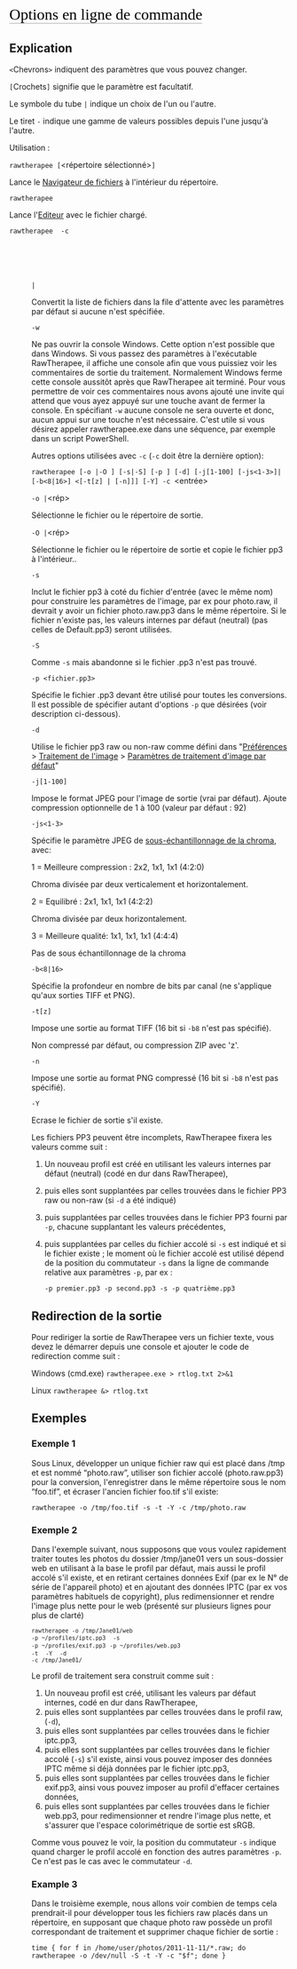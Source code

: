 <span style="color: #000000; background: none; overflow: hidden; page-break-after: avoid; font-size: 2.0em; font-family: Georgia,Times,serif; margin-top: 1em; margin-bottom: 0.25em; line-height: 1.3; padding: 0; border-bottom: 1px solid #AAAAAA;">
Options en ligne de commande </span>

## Explication


`<`Chevrons`>` indiquent des paramètres que vous pouvez changer.

`[`Crochets`]` signifie que le paramètre est facultatif.

Le symbole du tube `|` indique un choix de l'un ou l'autre.

Le tiret `-` indique une gamme de valeurs possibles depuis l'une jusqu'à
l'autre.

Utilisation :


`rawtherapee [`<répertoire sélectionné>`]`


Lance le [Navigateur de fichiers](The_File_Browser_Tab/fr "wikilink") à
l'intérieur du répertoire.

`rawtherapee `<fichier>


Lance l'[Editeur](The_Image_Editor_Tab/fr "wikilink") avec le fichier
chargé.

<code>rawtherapee <options> -c

<dir>

\|<fichiers></code>


Convertit la liste de fichiers dans la file d'attente avec les
paramètres par défaut si aucune <options> n'est spécifiée.

<!-- -->


`-w`


Ne pas ouvrir la console Windows. Cette option n'est possible que dans
Windows. Si vous passez des paramètres à l'exécutable RawTherapee, il
affiche une console afin que vous puissiez voir les commentaires de
sortie du traitement. Normalement Windows ferme cette console aussitôt
après que RawTherapee ait terminé. Pour vous permettre de voir ces
commentaires nous avons ajouté une invite qui attend que vous ayez
appuyé sur une touche avant de fermer la console. En spécifiant `-w`
aucune console ne sera ouverte et donc, aucun appui sur une touche n'est
nécessaire. C'est utile si vous désirez appeler rawtherapee.exe dans une
séquence, par exemple dans un script PowerShell.

Autres options utilisées avec `-c` (`-c` doit être la dernière option):


`rawtherapee [-o `<sortie>`|-O `<sortie>`] [-s|-S] [-p `<fichiers>`] [-d] [-j[1-100] [-js<1-3>]|[-b<8|16>] <[-t[z] | [-n]]] [-Y] -c `<entrée>

`-o `<fichier>`|`<rép>


Sélectionne le fichier ou le répertoire de sortie.

`-O `<fichier>`|`<rép>


Sélectionne le fichier ou le répertoire de sortie et copie le fichier
pp3 à l'intérieur..

`-s`


Inclut le fichier pp3 à coté du fichier d'entrée (avec le même nom) pour
construire les paramètres de l'image, par ex pour photo.raw, il devrait
y avoir un fichier photo.raw.pp3 dans le même répertoire. Si le fichier
n'existe pas, les valeurs internes par défaut (neutral) (pas celles de
Default.pp3) seront utilisées.

`-S`


Comme `-s` mais abandonne si le fichier .pp3 n'est pas trouvé.

`-p <fichier.pp3>`


Spécifie le fichier .pp3 devant être utilisé pour toutes les
conversions. Il est possible de spécifier autant d'options `-p` que
désirées (voir description ci-dessous).

`-d`


Utilise le fichier pp3 raw ou non-raw comme défini dans
"[Préférences](Main_Page/fr#Préférences "wikilink") \> [Traitement de
l'image](Preferences/fr#L'onglet_Traitement_de_l'image "wikilink") \>
[Paramètres de traitement d'image par
défaut](Preferences/fr#Paramètres_de_traitement_d'image_par_défaut "wikilink")"

`-j[1-100]`


Impose le format JPEG pour l'image de sortie (vrai par défaut). Ajoute
compression optionnelle de 1 à 100 (valeur par défaut : 92)

`-js<1-3>`


Spécifie le paramètre JPEG de [sous-échantillonnage de la
chroma](http://fr.wikipedia.org/wiki/Sous-%C3%A9chantillonnage_de_la_chrominance),
avec:


1 = Meilleure compression : 2x2, 1x1, 1x1 (4:2:0)


Chroma divisée par deux verticalement et horizontalement.

2 = Equilibré : 2x1, 1x1, 1x1 (4:2:2)


Chroma divisée par deux horizontalement.

3 = Meilleure qualité: 1x1, 1x1, 1x1 (4:4:4)


Pas de sous échantillonnage de la chroma

`-b<8|16>`


Spécifie la profondeur en nombre de bits par canal (ne s'applique qu'aux
sorties TIFF et PNG).

`-t[z]`


Impose une sortie au format TIFF (16 bit si `-b8` n'est pas spécifié).

Non compressé par défaut, ou compression ZIP avec 'z'.

`-n`


Impose une sortie au format PNG compressé (16 bit si `-b8` n'est pas
spécifié).

`-Y`


Ecrase le fichier de sortie s'il existe.

Les fichiers PP3 peuvent être incomplets, RawTherapee fixera les valeurs
comme suit :

1.  Un nouveau profil est créé en utilisant les valeurs internes par
    défaut (neutral) (codé en dur dans RawTherapee),
2.  puis elles sont supplantées par celles trouvées dans le fichier PP3
    raw ou non-raw (si `-d` a été indiqué)
3.  puis supplantées par celles trouvées dans le fichier PP3 fourni par
    `-p`, chacune supplantant les valeurs précédentes,
4.  puis supplantées par celles du fichier accolé si `-s` est indiqué et
    si le fichier existe ; le moment où le fichier accolé est utilisé
    dépend de la position du commutateur `-s` dans la ligne de commande
    relative aux paramètres `-p`, par ex :

    `-p premier.pp3 -p second.pp3 -s -p quatrième.pp3`

## Redirection de la sortie

Pour rediriger la sortie de RawTherapee vers un fichier texte, vous
devez le démarrer depuis une console et ajouter le code de redirection
comme suit :

Windows (cmd.exe)
`rawtherapee.exe > rtlog.txt 2>&1`

Linux
`rawtherapee &> rtlog.txt`

## Exemples

### Exemple 1

Sous Linux, développer un unique fichier raw qui est placé dans /tmp et
est nommé “photo.raw”, utiliser son fichier accolé (photo.raw.pp3) pour
la conversion, l'enregistrer dans le même répertoire sous le nom
“foo.tif”, et écraser l'ancien fichier foo.tif s'il existe:

`rawtherapee -o /tmp/foo.tif -s -t -Y -c /tmp/photo.raw`

### Exemple 2

Dans l'exemple suivant, nous supposons que vous voulez rapidement
traiter toutes les photos du dossier /tmp/jane01 vers un sous-dossier
web en utilisant à la base le profil par défaut, mais aussi le profil
accolé s'il existe, et en retirant certaines données Exif (par ex le N°
de série de l'appareil photo) et en ajoutant des données IPTC (par ex
vos paramètres habituels de copyright), plus redimensionner et rendre
l'image plus nette pour le web (présenté sur plusieurs lignes pour plus
de clarté)

<code>`rawtherapee -o /tmp/Jane01/web `
`-p ~/profiles/iptc.pp3 `
`-s `
`-p ~/profiles/exif.pp3`
`-p ~/profiles/web.pp3 `
`-t `
`-Y `
`-d `
`-c /tmp/Jane01/`</code>

Le profil de traitement sera construit comme suit :

1.  Un nouveau profil est créé, utilisant les valeurs par défaut
    internes, codé en dur dans RawTherapee,
2.  puis elles sont supplantées par celles trouvées dans le profil raw,
    (`-d`),
3.  puis elles sont supplantées par celles trouvées dans le fichier
    iptc.pp3,
4.  puis elles sont supplantées par celles trouvées dans le fichier
    accolé (`-s`) s'il existe, ainsi vous pouvez imposer des données
    IPTC même si déjà données par le fichier iptc.pp3,
5.  puis elles sont supplantées par celles trouvées dans le fichier
    exif.pp3, ainsi vous pouvez imposer au profil d'effacer certaines
    données,
6.  puis elles sont supplantées par celles trouvées dans le fichier
    web.pp3, pour redimensionner et rendre l'image plus nette, et
    s'assurer que l'espace colorimétrique de sortie est sRGB.

Comme vous pouvez le voir, la position du commutateur `-s` indique quand
charger le profil accolé en fonction des autres paramètres `-p`. Ce
n'est pas le cas avec le commutateur `-d`.

### Example 3

Dans le troisième exemple, nous allons voir combien de temps cela
prendrait-il pour développer tous les fichiers raw placés dans un
répertoire, en supposant que chaque photo raw possède un profil
correspondant de traitement et supprimer chaque fichier de sortie :

`time { for f in /home/user/photos/2011-11-11/*.raw; do rawtherapee -o /dev/null -S -t -Y -c "$f"; done }`